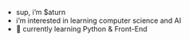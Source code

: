- sup, i’m $aturn
- i’m interested in learning computer science and AI
- 🌱 currently learning Python & Front-End
